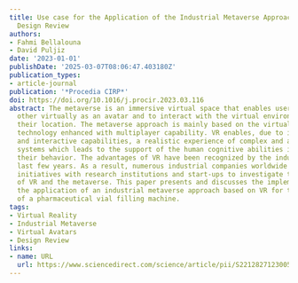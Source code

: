 ```yaml
---
title: Use case for the Application of the Industrial Metaverse Approach for Engineering
  Design Review
authors:
- Fahmi Bellalouna
- David Puljiz
date: '2023-01-01'
publishDate: '2025-03-07T08:06:47.403180Z'
publication_types:
- article-journal
publication: '*Procedia CIRP*'
doi: https://doi.org/10.1016/j.procir.2023.03.116
abstract: The metaverse is an immersive virtual space that enables users to meet each
  other virtually as an avatar and to interact with the virtual environment whatever
  their location. The metaverse approach is mainly based on the virtual reality (VR)
  technology enhanced with multiplayer capability. VR enables, due to its high immersive
  and interactive capabilities, a realistic experience of complex and abstract technical
  systems which leads to the support of the human cognitive abilities in observing
  their behavior. The advantages of VR have been recognized by the industry in the
  last few years. As a result, numerous industrial companies worldwide have founded
  initiatives with research institutions and start-ups to investigate the application
  of VR and the metaverse. This paper presents and discusses the implementation and
  the application of an industrial metaverse approach based on VR for the design review
  of a pharmaceutical vial filling machine.
tags:
- Virtual Reality
- Industrial Metaverse
- Virtual Avatars
- Design Review
links:
- name: URL
  url: https://www.sciencedirect.com/science/article/pii/S2212827123005607
---
```

